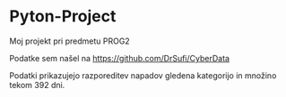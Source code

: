 # Pyton-Project
Moj projekt pri predmetu PROG2

Podatke sem našel na https://github.com/DrSufi/CyberData

Podatki prikazujejo razporeditev napadov gledena kategorijo in množino tekom 392 dni.
